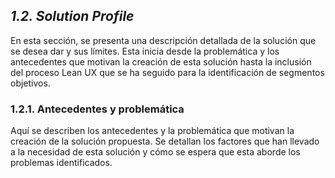 ## _1.2. Solution Profile_ ##
En esta sección, se presenta una descripción detallada de la solución que se desea dar y sus límites. Esta inicia desde la problemática y los antecedentes que motivan la creación de esta solución hasta la inclusión del proceso Lean UX que se ha seguido para la identificación de segmentos objetivos.

### 1.2.1. Antecedentes y problemática ###
Aquí se describen los antecedentes y la problemática que motivan la creación de la solución propuesta. Se detallan los factores que han llevado a la necesidad de esta solución y cómo se espera que esta aborde los problemas identificados.